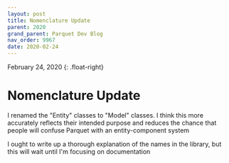 ```yaml
---
layout: post
title: Nomenclature Update
parent: 2020
grand_parent: Parquet Dev Blog
nav_order: 9967
date: 2020-02-24
---
```

February 24, 2020
{: .float-right}

# Nomenclature Update

I renamed the "Entity" classes to "Model" classes.
I think this more accurately reflects their intended purpose and reduces the chance that people will confuse Parquet with an entity-component system 

I ought to write up a thorough explanation of the names in the library, but this will wait until I'm focusing on documentation
